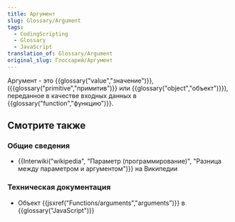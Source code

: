 ```yaml
---
title: Аргумент
slug: Glossary/Argument
tags:
  - CodingScripting
  - Glossary
  - JavaScript
translation_of: Glossary/Argument
original_slug: Глоссарий/Аргумент
---
```

Аргумент - это {{glossary("value","значение")}}, ({{glossary("primitive","примитив")}} или {{glossary("object","объект")}}), переданное в качестве входных данных в {{glossary("function","функцию")}}.

## Смотрите также

### Общие сведения

- {{Interwiki("wikipedia", "Параметр (программирование)", "Разница между параметром и аргументом")}} на Википедии

### Техническая документация

- Объект {{jsxref("Functions/arguments","arguments")}} в {{glossary("JavaScript")}}
